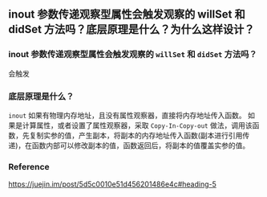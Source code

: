 ## inout 参数传递观察型属性会触发观察的 willSet 和 didSet 方法吗？底层原理是什么？为什么这样设计？

### inout 参数传递观察型属性会触发观察的 `willSet` 和 `didSet` 方法吗？

会触发

### 底层原理是什么？

`inout` 如果有物理内存地址，且没有属性观察器，直接将内存地址传入函数。 如果是计算属性，或者设置了属性观察器，采取 `Copy-In-Copy-out` 做法，调用该函数，先复制实参的值，产生副本，将副本的内存地址传入函数(副本进行引用传递)，在函数内部可以修改副本的值，函数返回后，将副本的值覆盖实参的值。



### Reference

https://juejin.im/post/5d5c0010e51d456201486e4c#heading-5
